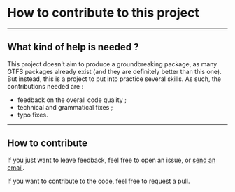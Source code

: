 # How to contribute to this project

---

## What kind of help is needed ?


This project doesn't aim to produce a groundbreaking package, as many GTFS packages already exist (and they are definitely better than this one). But instead, this is a project to put into practice several skills.
As such, the contributions needed are : 
- feedback on the overall code quality ;
- technical and grammatical fixes ;
- typo fixes.

---

## How to contribute

If you just want to leave feedback, feel free to open an issue, or [send an email](mxnc.marchand@gmail.com).

If you want to contribute to the code, feel free to request a pull.
